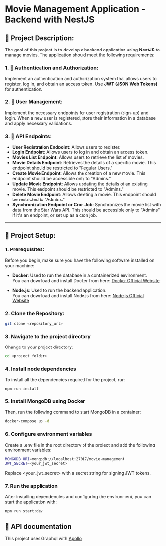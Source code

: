 # **Movie Management Application - Backend with NestJS**

## 👀 **Project Description:**

The goal of this project is to develop a backend application using **NestJS** to manage movies. The application should meet the following requirements:

### 1. 🔑 **Authentication and Authorization:**

Implement an authentication and authorization system that allows users to register, log in, and obtain an access token. Use **JWT (JSON Web Tokens)** for authentication.

### 2. 👥 **User Management:**

Implement the necessary endpoints for user registration (sign-up) and login. When a new user is registered, store their information in a database and apply necessary validations.

### 3. 🤖 **API Endpoints:**

- **User Registration Endpoint**: Allows users to register.
- **Login Endpoint**: Allows users to log in and obtain an access token.
- **Movies List Endpoint**: Allows users to retrieve the list of movies.
- **Movie Details Endpoint**: Retrieves the details of a specific movie. This endpoint should be restricted to "Regular Users."
- **Create Movie Endpoint**: Allows the creation of a new movie. This endpoint should be accessible only to "Admins."
- **Update Movie Endpoint**: Allows updating the details of an existing movie. This endpoint should be restricted to "Admins."
- **Delete Movie Endpoint**: Allows deleting a movie. This endpoint should be restricted to "Admins."
- **Synchronization Endpoint or Cron Job**: Synchronizes the movie list with data from the Star Wars API. This should be accessible only to "Admins" if it's an endpoint, or set up as a cron job.

---

## 📜 **Project Setup:**

### 1. Prerequisites:

Before you begin, make sure you have the following software installed on your machine:

- **Docker**: Used to run the database in a containerized environment.  
  You can download and install Docker from here: [Docker Official Website](https://www.docker.com/products/docker-desktop)

- **Node.js**: Used to run the backend application.  
  You can download and install Node.js from here: [Node.js Official Website](https://nodejs.org/en/download/)

### 2. Clone the Repository:

```bash
git clone <repository_url>
```

### 3. Navigate to the project directory

Change to your project directory:

```bash
cd <project_folder>
```

### 4. Install node dependencies

To install all the dependencies required for the project, run:

```bash
npm run install
```

### 5. Install MongoDB using Docker

Then, run the following command to start MongoDB in a container:

```bash
docker-compose up -d
```

### 6. Configure environment variables 

Create a .env file in the root directory of the project and add the following environment variables:

```bash
MONGODB_URI=mongodb://localhost:27017/movie-management
JWT_SECRET=<your_jwt_secret>
```

Replace <your_jwt_secret> with a secret string for signing JWT tokens.

### 7. Run the application

After installing dependencies and configuring the environment, you can start the application with:

```bash
npm run start:dev
```

## 📜 **API documentation**

This project uses Graphql with [Apollo](https://www.apollographql.com/docs/apollo-server/)